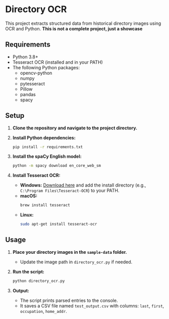 # Directory OCR

This project extracts structured data from historical directory images using OCR and Python.
**This is not a complete project, just a showcase**
## Requirements

- Python 3.8+
- Tesseract OCR (installed and in your PATH)
- The following Python packages:
  - opencv-python
  - numpy
  - pytesseract
  - Pillow
  - pandas
  - spacy

## Setup

1. **Clone the repository and navigate to the project directory.**

2. **Install Python dependencies:**
   ```bash
   pip install -r requirements.txt
   ```

3. **Install the spaCy English model:**
   ```bash
   python -m spacy download en_core_web_sm
   ```

4. **Install Tesseract OCR:**
   - **Windows:** [Download here](https://github.com/UB-Mannheim/tesseract/wiki) and add the install directory (e.g., `C:\Program Files\Tesseract-OCR`) to your PATH.
   - **macOS:**
     ```bash
     brew install tesseract
     ```
   - **Linux:**
     ```bash
     sudo apt-get install tesseract-ocr
     ```

## Usage

1. **Place your directory images in the `sample-data` folder.**
   - Update the image path in `directory_ocr.py` if needed.

2. **Run the script:**
   ```bash
   python directory_ocr.py
   ```

3. **Output:**
   - The script prints parsed entries to the console.
   - It saves a CSV file named `test_output.csv` with columns: `last`, `first`, `occupation`, `home_addr`.


